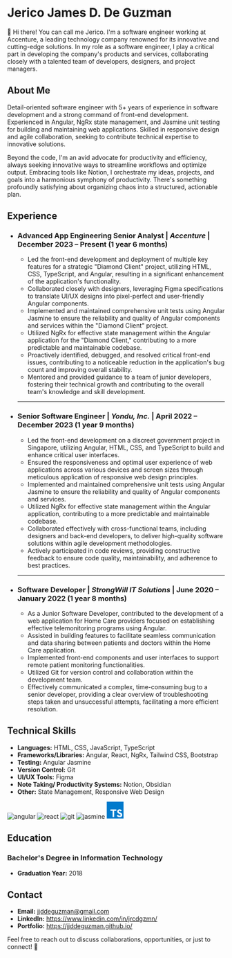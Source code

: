 # Jerico James D. De Guzman

👋 Hi there! You can call me Jerico. I'm a software engineer working at Accenture, a leading technology company renowned for its innovative and cutting-edge solutions. In my role as a software engineer, I play a critical part in developing the company's products and services, collaborating closely with a talented team of developers, designers, and project managers.

## About Me

Detail-oriented software engineer with 5+ years of experience in software development and a strong command of front-end development. Experienced in Angular, NgRx state management, and Jasmine unit testing for building and maintaining web applications. Skilled in responsive design and agile collaboration, seeking to contribute technical expertise to innovative solutions.

Beyond the code, I'm an avid advocate for productivity and efficiency, always seeking innovative ways to streamline workflows and optimize output. Embracing tools like Notion, I orchestrate my ideas, projects, and goals into a harmonious symphony of productivity. There's something profoundly satisfying about organizing chaos into a structured, actionable plan.

## Experience

* ### **Advanced App Engineering Senior Analyst** | *Accenture* | December 2023 – Present (1 year 6 months)
    - Led the front-end development and deployment of multiple key features for a strategic "Diamond Client" project, utilizing HTML, CSS, TypeScript, and Angular, resulting in a significant enhancement of the application's functionality.
    - Collaborated closely with designers, leveraging Figma specifications to translate UI/UX designs into pixel-perfect and user-friendly Angular components.
    - Implemented and maintained comprehensive unit tests using Angular Jasmine to ensure the reliability and quality of Angular components and services within the "Diamond Client" project.
    - Utilized NgRx for effective state management within the Angular application for the "Diamond Client," contributing to a more predictable and maintainable codebase.
    - Proactively identified, debugged, and resolved critical front-end issues, contributing to a noticeable reduction in the application's bug count and improving overall stability.
    - Mentored and provided guidance to a team of junior developers, fostering their technical growth and contributing to the overall team's knowledge and skill development.
    ---  
* ### **Senior Software Engineer** | *Yondu, Inc.* | April 2022 – December 2023 (1 year 9 months)
    - Led the front-end development on a discreet government project in Singapore, utilizing Angular, HTML, CSS, and TypeScript to build and enhance critical user interfaces.
    - Ensured the responsiveness and optimal user experience of web applications across various devices and screen sizes through meticulous application of responsive web design principles.
    - Implemented and maintained comprehensive unit tests using Angular Jasmine to ensure the reliability and quality of Angular components and services.
    - Utilized NgRx for effective state management within the Angular application, contributing to a more predictable and maintainable codebase.
    - Collaborated effectively with cross-functional teams, including designers and back-end developers, to deliver high-quality software solutions within agile development methodologies.
    - Actively participated in code reviews, providing constructive feedback to ensure code quality, maintainability, and adherence to best practices.
    --- 
* ### **Software Developer** | *StrongWill IT Solutions* | June 2020 – January 2022 (1 year 8 months)
    - As a Junior Software Developer, contributed to the development of a web application for Home Care providers focused on establishing effective telemonitoring programs using Angular.
    - Assisted in building features to facilitate seamless communication and data sharing between patients and doctors within the Home Care application.
    - Implemented front-end components and user interfaces to support remote patient monitoring functionalities.
    - Utilized Git for version control and collaboration within the development team.
    - Effectively communicated a complex, time-consuming bug to a senior developer, providing a clear overview of troubleshooting steps taken and unsuccessful attempts, facilitating a more efficient resolution.


## Technical Skills

* **Languages:** HTML, CSS, JavaScript, TypeScript
* **Frameworks/Libraries:** Angular, React, NgRx, Tailwind CSS, Bootstrap
* **Testing:** Angular Jasmine
* **Version Control:** Git
* **UI/UX Tools:** Figma
* **Note Taking/ Productivity Systems:** Notion, Obsidian
* **Other:** State Management, Responsive Web Design

<p align="left">
</p>

<p align="left">
    <img
      src="https://angular.io/assets/images/logos/angular/angular.svg"
      alt="angular"
      width="40"
      height="40"
    />
        <img
      src="https://logos-download.com/wp-content/uploads/2016/09/React_logo_logotype_emblem.png"
      alt="react"
      width="40"
      height="40"
    /> 
    <img
      src="https://www.vectorlogo.zone/logos/git-scm/git-scm-icon.svg"
      alt="git"
      width="40"
      height="40"
    /> 
    <img
      src="https://www.vectorlogo.zone/logos/jasmine/jasmine-icon.svg"
      alt="jasmine"
      width="40"
      height="40"
    /> 
  <a
    <img
      src="https://raw.githubusercontent.com/devicons/devicon/master/icons/javascript/javascript-original.svg"
      alt="javascript"
      width="40"
      height="40"
    /> 
    <img
      src="https://raw.githubusercontent.com/devicons/devicon/master/icons/typescript/typescript-original.svg"
      alt="typescript"
      width="40"
      height="40"
    /> 
</p>

## Education

### Bachelor's Degree in Information Technology
- **Graduation Year:** 2018
  
## Contact

- **Email:** jjddeguzman@gmail.com
- **LinkedIn:** https://www.linkedin.com/in/jrcdgzmn/
- **Portfolio:** https://jjddeguzman.github.io/

Feel free to reach out to discuss collaborations, opportunities, or just to connect! 🚀
